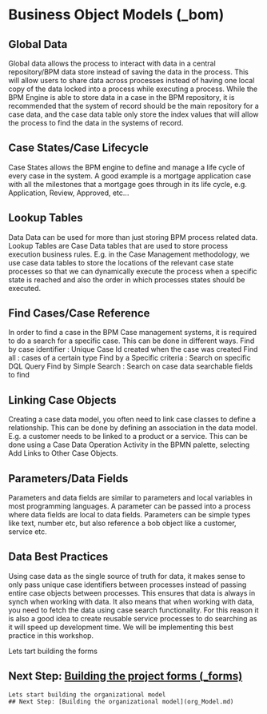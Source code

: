 # Business Object Models (_bom)
## Global Data
Global data allows the process to interact with data in a central repository/BPM data store instead of saving the data in the process. This will allow users to share data across processes instead of having one local copy of the data locked into a process while executing a process. While the BPM Engine is able to store data in a case in the BPM repository, it is recommended that the system of record should be the main repository for a case data, and the case data table only store the index values that will allow the process to find the data in the systems of record.

## Case States/Case Lifecycle
Case States allows the BPM engine to define and manage a life cycle of every case in the system. A good example is a mortgage application case with all the milestones that a mortgage goes through in its life cycle, e.g. Application, Review, Approved, etc...

## Lookup Tables
Data Data can be used for more than just storing BPM process related data. Lookup Tables are Case Data tables that are used to store process execution business rules. E.g. in the Case Management methodology, we use case data tables to store the locations of the relevant case state processes so that we can dynamically execute the process when a specific state is reached and also the order in which processes states should be executed.

## Find Cases/Case Reference
In order to find a case in the BPM Case management systems, it is required to do a search for a specific case. This can be done in different ways.
Find by case identifier : Unique Case Id created when the case was created
Find all : cases of a certain type
Find by a Specific criteria : Search on specific DQL Query
Find by Simple Search : Search on case data searchable fields to find 

## Linking Case Objects
Creating a case data model, you often need to link case classes to define a relationship. This can be done by defining an association in the data model. E.g. a customer needs to be linked to a product or a service. This can be done using a Case Data Operation Activity in the BPMN palette, selecting Add Links to Other Case Objects.

## Parameters/Data Fields 
Parameters and data fields are similar to parameters and local variables in most programming languages. A parameter can be passed into a process where data fields are local to data fields. Parameters can be simple types like text, number etc, but also reference a bob object like a customer, service etc.

## Data Best Practices
Using case data as the single source of truth for data, it makes sense to only pass unique case identifiers between processes instead of passing entire case objects between processes. This ensures that data is always in synch when working with data. It also means that when working with data, you need to fetch the data using case search functionality. For this reason it is also a good idea to create reusable service processes to do searching as it will speed up development time. We will be implementing this best practice in this workshop.


Lets tart building the forms
## Next Step: [Building the project forms (_forms)](forms_oroject.md)

```
Lets start building the organizational model
## Next Step: [Building the organizational model](org_Model.md)
```
